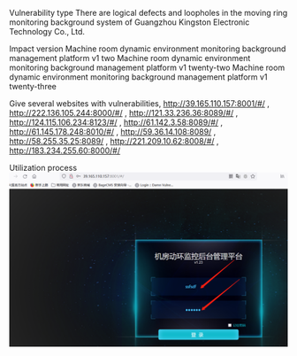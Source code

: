 Vulnerability type
There are logical defects and loopholes in the moving ring monitoring background system of Guangzhou Kingston Electronic Technology Co., Ltd.

Impact version
Machine room dynamic environment monitoring background management platform v1 two
Machine room dynamic environment monitoring background management platform v1 twenty-two
Machine room dynamic environment monitoring background management platform v1 twenty-three

Give several websites with vulnerabilities,
http://39.165.110.157:8001/#/ , http://222.136.105.244:8000/#/ , http://121.33.236.36:8089/#/ , http://124.115.106.234:8123/#/ , http://61.142.3.58:8089/#/ , http://61.145.178.248:8010/#/ , http://59.36.14.108:8089/ , http://58.255.35.25:8089/ , http://221.209.10.62:8008/#/ , http://183.234.255.60:8000/#/

Utilization process
![image](图片1.png)
